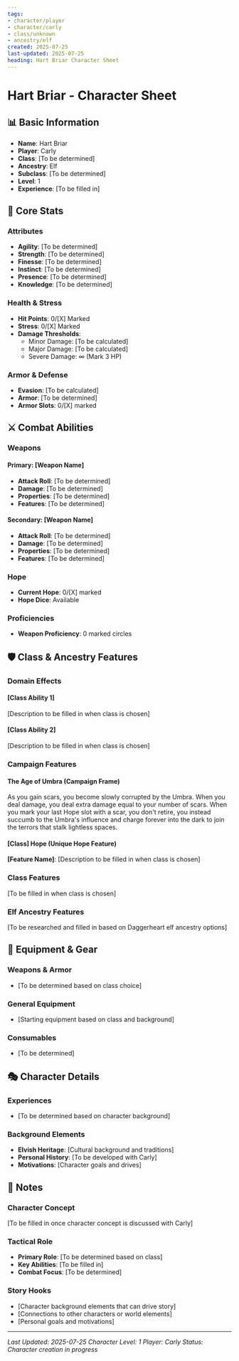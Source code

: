 ```yaml
---
tags:
- character/player
- character/carly
- class/unknown
- ancestry/elf
created: 2025-07-25
last-updated: 2025-07-25
heading: Hart Briar Character Sheet
---
```


# Hart Briar - Character Sheet

## 📊 Basic Information
- **Name**: Hart Briar
- **Player**: Carly
- **Class**: [To be determined]
- **Ancestry**: Elf
- **Subclass**: [To be determined]
- **Level**: 1
- **Experience**: [To be filled in]

## 🎯 Core Stats

### Attributes
- **Agility**: [To be determined]
- **Strength**: [To be determined]
- **Finesse**: [To be determined]
- **Instinct**: [To be determined]
- **Presence**: [To be determined]
- **Knowledge**: [To be determined]

### Health & Stress
- **Hit Points**: 0/[X] Marked
- **Stress**: 0/[X] Marked
- **Damage Thresholds**:
  - Minor Damage: [To be calculated]
  - Major Damage: [To be calculated]
  - Severe Damage: ∞ (Mark 3 HP)

### Armor & Defense
- **Evasion**: [To be calculated]
- **Armor**: [To be determined]
- **Armor Slots**: 0/[X] marked

## ⚔️ Combat Abilities

### Weapons
#### Primary: [Weapon Name]
- **Attack Roll**: [To be determined]
- **Damage**: [To be determined]
- **Properties**: [To be determined]
- **Features**: [To be determined]

#### Secondary: [Weapon Name]
- **Attack Roll**: [To be determined]
- **Damage**: [To be determined]
- **Properties**: [To be determined]
- **Features**: [To be determined]

### Hope
- **Current Hope**: 0/[X] marked
- **Hope Dice**: Available

### Proficiencies
- **Weapon Proficiency**: 0 marked circles

## 🛡️ Class & Ancestry Features

### Domain Effects
#### [Class Ability 1]
[Description to be filled in when class is chosen]

#### [Class Ability 2]
[Description to be filled in when class is chosen]

### Campaign Features
#### The Age of Umbra (Campaign Frame)
As you gain scars, you become slowly corrupted by the Umbra. When you deal damage, you deal extra damage equal to your number of scars. When you mark your last Hope slot with a scar, you don't retire, you instead succumb to the Umbra's influence and charge forever into the dark to join the terrors that stalk lightless spaces.

#### [Class] Hope (Unique Hope Feature)
**[Feature Name]**: [Description to be filled in when class is chosen]

### Class Features
[To be filled in when class is chosen]

### Elf Ancestry Features
[To be researched and filled in based on Daggerheart elf ancestry options]

## 🎒 Equipment & Gear

### Weapons & Armor
- [To be determined based on class choice]

### General Equipment
- [Starting equipment based on class and background]

### Consumables
- [To be determined]

## 🎭 Character Details

### Experiences
- [To be determined based on character background]

### Background Elements
- **Elvish Heritage**: [Cultural background and traditions]
- **Personal History**: [To be developed with Carly]
- **Motivations**: [Character goals and drives]

## 📝 Notes

### Character Concept
[To be filled in once character concept is discussed with Carly]

### Tactical Role
- **Primary Role**: [To be determined based on class]
- **Key Abilities**: [To be filled in]
- **Combat Focus**: [To be determined]

### Story Hooks
- [Character background elements that can drive story]
- [Connections to other characters or world elements]
- [Personal goals and motivations]

---
*Last Updated: 2025-07-25*
*Character Level: 1*
*Player: Carly*
*Status: Character creation in progress*
